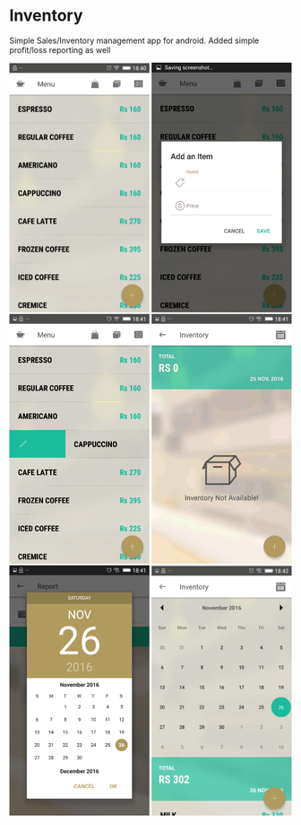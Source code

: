 # Inventory
Simple Sales/Inventory management app for android. 
Added simple profit/loss reporting as well

<img src="/screenshot/screen_1.png?raw=true" width="250">
<img src="/screenshot/screen_2.png?raw=true" width="250">
<img src="/screenshot/screen_3.png?raw=true" width="250">
<img src="/screenshot/screen_4.png?raw=true" width="250">
<img src="/screenshot/screen_5.png?raw=true" width="250">
<img src="/screenshot/screen_6.png?raw=true" width="250">
